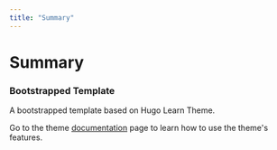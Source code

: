 ```yaml
---
title: "Summary"
---
```


# Summary
### Bootstrapped Template

A bootstrapped template based on Hugo Learn Theme. 


Go to the theme [documentation](https://learn.netlify.app/en/) page to learn how to use the theme's features.
